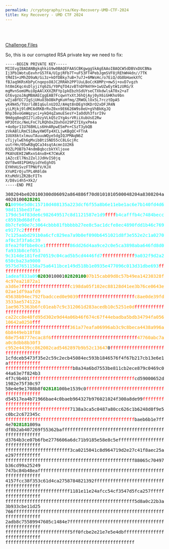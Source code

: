```yaml
---
permalink: /cryptography/rsa/Key-Recovery-UMD-CTF-2024
title: Key Recovery - UMD CTF 2024
---
```


<br>
<br>

[Challenge Files](https://github.com/Connor-McCartney/CTF_Files/tree/main/2024/UMD%20CTF/Key%20Recovery)

So, this is our corrupted RSA private key we need to fix:

```
-----BEGIN PRIVATE KEY-----
MIIEvgIBADANBgkqhkiG9w0BAQEFAASCBKgwggSkAgEAAoIBAQCW5dDBVxDUCBNa
Ij3Pb1WotuEevhrG57FA/U1pjRFb7T+uF53FT4PebJgmSVF8jREhWH4dn//7TK
tMdIS+zMhZO9aN/Gi3z+kOfDBky7uB+7u7J+6MWsHc/o7EiQ/dG0bHaekXfC
fBJaq9KRsKbPyCnqepsO8JC2RRAh2PPlUuLBoCcK8MPz+mw5j+ovD7vgzh
ht0m1Kqc4sDlyjiYq6ZG/Y0PqTO4zvBTnDFN4YH+1wUZwEytW1zURG/X
mgMvnSomUMuiOpAAlXXXZRFYp1pkEbzhSdUYseCTXkdwlsAT0x2+aT
Gt6vgzoJAgMBAAECggEAB7FcqwnYxXtJ6hQjAyj0yX6iGHKho9bn
wZjaBfEC7IgSjUHuO3bOBkPgKuHfmq/ZRWOLlOx5L7rcztDpA5
yK4N45/TUzrldBIqGulnU2O2/AHqt8nDEgYdKDrO2xDFJR4N
yiLMjkj9ldMC6dRKBrRvZ0xn9E6626W9s0eU+gVhBkKgJQ
Nhp36voGmWqzyci+ykQ4qZamuESesY+IaOdUh3fsrI9v
9Hdgq8eqDI27izDzyVLkQ5zIYgAsrVRiiXubUsE2Rw
HP3OtUc/NeLFnC7LRQhOxZOxhGV29PZ7IXyxPm4a
+4o0pr11U76BHLLs6HnARpwESmPn+CSzT3ybQB
zVkABlLRmC518wyXWOTp4XCLjwKBgQC+FTnA
1UUX6ktxlmuuTAuuuWQye5dgIQJPMAqN6Z
cTijylwEh6gMxibBtiSND55cC8LGcjRc
uutrHn/05wKBgQCa34sqtAcmn1U2K6
03ZLPOB7b74ndmBqbccbkYXljoxe
PKAhUEHI2WRxnS4nxB+K7CWuKX
iAZccEl7Ns2ZolJJdHvIS0jq
QVf8w481PGHUyidYeEghOS
EYHhHiSvzFTPNUfV/KJX
XYoMIrOjuTPL4R0ldm
KtuMdViZR2BcFITn
X/D8vi4h5+Xk2/
-----END PRI
```


<tt>308204be020100300d06092a864886f70d0101010500048204a8308204a4020100<span style="color:green">**028201<br>
01**</span><span style="color:cyan">0096e5d0c15710d408135a223dcf6f55a8b6e11ebe1ac6e7b140fd4d698d115bed3fae<br>
179dc54f83de6c982649517c8d1121587e1d9<span style="color:red">ffff</span>b4cafffb4c7484beccc8593bd68dfc6<br>
8b7cfe90e7c3064cbbb81fbbbbb27ee8c5ac1dcfe8ec4890fdd1b46c769e9177c2<span style="color:red">ffffff</span><br>
7c125aabd291b0a6cfc829ea7a9b0ef090b6451021d8f3e552e2c1a0270af0c3f3fa6c39<br>
8fea2f0fbbe0ce1<span style="color:red">fffffffff</span>86dd26d4aa9ce2c0e5ca3898aba646fd8d0fa933b8cef053<br>
9c314de181fed70519c04cad5b5cd4446fd7<span style="color:red">ffffffffffff</span>9a032f9d2a2650cba23a9000<br>
9575d7651158a75a6411bce149d518b1e0935e477096c013d31dbe693<span style="color:red">fffffffffffffff</span><br>
1adeaf833a09</span><span style="color:green">**0203**</span>010001<span style="color:green">**02820100**</span><span style="color:orange">07b15cab09d8c57b49ea14230328f4c97ea21872a1<br>
a3d6e7<span style="color:red">ffffffffffffffffff</span>c198da05f102ec88128d41ee3b76ce0643e02ae1df9aafd9<br>
45638b94ec792fbadcced0e9039<span style="color:red">fffffffffffffffffffff</span>c8ae0de39fd3533ae574122a<br>
1ae9675363b6fc01eab7c9c312061d283acedb10c5251e0d<span style="color:red">ffffffffffffffffffffffff</span><br>
ca22cc8e48fd95d302e9d44a06b46f674c67f44ebadba5bdb34794fa05610642a0250<span style="color:red">fff<br>
ffffffffffffffffffffffff</span>361a77eafa06996ab3c9c8beca4438a996a6b8449eb18f88<br>
68e7548777ecac8f6<span style="color:red">ffffffffffffffffffffffffffffffff</span>47760abc7aa0c8dbb8b30f3<br>
c952e4439cc862002cad5462897b9b52c13647</span>0<span style="color:red">fffffffffffffffffffffffffffffffff</span><br>
1cfdceb5473f35e2c59c2ecb45084ec593b1846576f4f67b217cb13e6e1a<span style="color:red">ffffffffffff<br>
fffffffffffffffffffffffff</span>b8a34a6bd7553be811cb2ece879c0469c044a63e7f824b3<br>
4f7c9b401<span style="color:red">fffffffffffffffffffffffffffffffffffffff</span>cd59000652d1982e75f30c97<br>
58e4e9e1708b8f<span style="color:green">**028181**</span>00be1539c0<span style="color:red">ffffffffffffffffffffffffffffffffffffffffff</span><br>
d54517ea4b71966bae4c0baeb964327b976021024f300a8de99<span style="color:red">fffffffffffffffffffff<br>
ffffffffffffffffffffffff</span>7138a3ca5c0487a80cc626c1b6248d0f9e5c0bc2c672345c<br>
<span style="color:red">ffffffffffffffffffffffffffffffffffffffffffffffff</span>baeb6b1e7ff4e7<span style="color:green">**028181**</span>009a<br>
df8b2ab407269f55362bafffffffffffffffffffffffffffffffffffffffffffffffffff<br>
d3764b3ce07b6fbe2776606a6dc71b9185e58e8c5effffffffffffffffffffffffffffff<br>
ffffffffffffffffffffffff3ca0215041c8d964719d2e27c41f8aec25ae297fffffffff<br>
ffffffffffffffffffffffffffffffffffffffffffffffff88065c70497b36cd99a25249<br>
747bc84b48eaffffffffffffffffffffffffffffffffffffffffffffffffffffffffffff<br>
4157fcc38f353c61d4ca2758784821392fffffffffffffffffffffffffffffffffffffff<br>
ffffffffffffffffffffffff1181e11e24afcc54cf3547d5fca257ffffffffffffffffff<br>
ffffffffffffffffffffffffffffffffffffffffffffffff5d8a0c22b3a3b933cbe11d25<br>
766fffffffffffffffffffffffffffffffffffffffffffffffffffffffffffffffffffff<br>
2adb8c75589947605c1484e7ffffffffffffffffffffffffffffffffffffffffffffffff<br>
ffffffffffffffffffffffff5ff0fcbe2e21e7e5e4dbffffffffffffffffffffffffffff<br>
ffffffffffffffffffffffffffffffffffffffffffffffff</tt><br>

